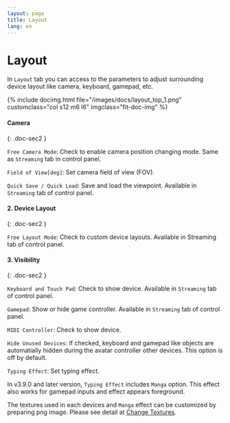 ```yaml
---
layout: page
title: Layout
lang: en
---
```


# Layout

In `Layout` tab you can access to the parameters to adjust surrounding device layout like camera, keyboard, gamepad, etc.

<div class="row">
{% include docimg.html file="/images/docs/layout_top_1.png" customclass="col s12 m6 l6" imgclass="fit-doc-img" %}
</div>

#### Camera
{: .doc-sec2 }

`Free Camera Mode`: Check to enable camera position changing mode. Same as `Streaming` tab in control panel.

`Field of View[deg]`: Set camera field of view (FOV).

`Quick Save / Quick Load`: Save and load the viewpoint. Available in `Streaming` tab of control panel.

#### 2. Device Layout
{: .doc-sec2 }

`Free Layout Mode`: Check to custom device layouts. Available in Streaming tab of control panel.

#### 3. Visibility
{: .doc-sec2 }

`Keyboard and Touch Pad`: Check to show device. Available in `Streaming` tab of control panel.

`Gamepad`: Show or hide game controller. Available in `Streaming` tab of control panel.

`MIDI Controller`: Check to show device.

`Hide Unused Devices`: If checked, keyboard and gamepad like objects are automatially hidden during the avatar controller other devices. This option is off by default.

`Typing Effect`: Set typing effect.

In v3.9.0 and later version, `Typing Effect` includes `Manga` option. This effect also works for gamepad inputs and effect appears foreground.

The textures used in each devices and `Manga` effect can be customized by preparing png image. Please see detail at [Change Textures](../tips/change_textures).

